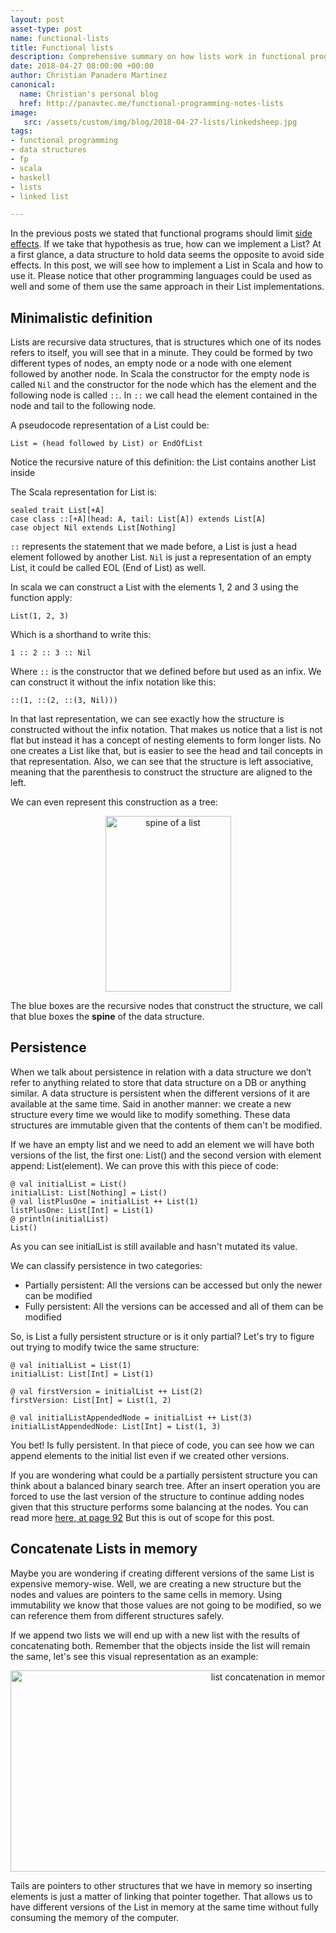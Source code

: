 ```yaml
---
layout: post
asset-type: post
name: functional-lists
title: Functional lists
description: Comprehensive summary on how lists work in functional programming
date: 2018-04-27 08:00:00 +00:00
author: Christian Panadero Martinez
canonical:
  name: Christian's personal blog
  href: http://panavtec.me/functional-programming-notes-lists
image:
   src: /assets/custom/img/blog/2018-04-27-lists/linkedsheep.jpg
tags:
- functional programming
- data structures
- fp
- scala
- haskell
- lists
- linked list

---
```

In the previous posts we stated that functional programs should limit <a href="https://codurance.com/2017/11/02/side-effects/">side effects</a>. If we take that hypothesis as  true, how can we implement a List? At a first glance, a data structure to hold data seems the opposite to avoid side effects. In this post, we will see how to implement a List in Scala and how to use it. Please notice that other programming languages could be used as well and some of them use the same approach in their List implementations.

<h2>Minimalistic definition</h2>
Lists are recursive data structures, that is structures which one of its nodes refers to itself, you will see that in a minute.
They could be formed by two different types of nodes, an empty node or a node with one element followed by another node. In Scala the constructor for the empty node is called <span style="padding:0;" class="prettyprint"><code>Nil</code></span> and the constructor for the node which has the element and the following node is called <span style="padding:0;" class="prettyprint"><code>::</code></span>. In <span style="padding:0;" class="prettyprint"><code>::</code></span> we call head the element contained in the node and tail to the following node.

A pseudocode representation of a List could be:

<pre class="prettyprint"><code>List = (head followed by List) or EndOfList</code></pre>Notice the recursive nature of this definition: the List contains another List inside

The Scala representation for List is:

<pre class="prettyprint"><code>sealed trait List[+A]
case class ::[+A](head: A, tail: List[A]) extends List[A]
case object Nil extends List[Nothing]
</code></pre>

<span style="padding:0;" class="prettyprint"><code>::</code></span> represents the statement that we made before, a List is just a head element followed by another List. <span style="padding:0;" class="prettyprint"><code>Nil</code></span> is just a representation of an empty List, it could be called EOL (End of List) as well.

In scala we can construct a List with the elements 1, 2 and 3 using the function apply:

<pre class="prettyprint"><code>List(1, 2, 3)
</code></pre>

Which is a shorthand to write this:

<pre class="prettyprint"><code>1 :: 2 :: 3 :: Nil
</code></pre>

Where <span style="padding:0;" class="prettyprint"><code>::</code></span> is the constructor that we defined before but used as an infix. We can construct it without the infix notation like this:

<pre class="prettyprint"><code>::(1, ::(2, ::(3, Nil)))
</code></pre>

In that last representation, we can see exactly how the structure is constructed without the infix notation. That makes us notice that a list is not flat but instead it has a concept of nesting elements to form longer lists. No one creates a List like that, but is easier to see the head and tail concepts in that representation. Also, we can see that the structure is left associative, meaning that the parenthesis to construct the structure are aligned to the left.

We can even represent this construction as a tree:

<center>
<img src="{{ site.baseurl }}/assets/custom/img/blog/2018-04-27-lists/spine.png" alt="spine of a list" width="201" height="281" class="img-fluid" />
</center>

The blue boxes are the recursive nodes that construct the structure, we call that blue boxes the <b>spine</b> of the data structure.

<h2>Persistence</h2>
When we talk about persistence in relation with a data structure we don’t refer to anything related to store that data structure on a DB or anything similar. A data structure is persistent when the different versions of it are available at the same time. Said in another manner: we create a new structure every time we would like to modify something. These data structures are immutable given that the contents of them can't be modified.

If we have an empty list and we need to add an element we will have both versions of the list, the first one: List() and the second version with element append: List(element). We can prove this with this piece of code:

<pre class="prettyprint"><code>@ val initialList = List() 
initialList: List[Nothing] = List()
@ val listPlusOne = initialList ++ List(1) 
listPlusOne: List[Int] = List(1)
@ println(initialList) 
List()
</code></pre>
As you can see initialList is still available and hasn't mutated its value.

We can classify persistence in two categories:

<ul>
<li>Partially persistent: All the versions can be accessed but only the newer can be modified</li>
<li>Fully persistent: All the versions can be accessed and all of them can be modified</li>
</ul>

So, is List a fully persistent structure or is it only partial? Let's try to figure out trying to modify twice the same structure:

<pre class="prettyprint"><code>@ val initialList = List(1) 
initialList: List[Int] = List(1)

@ val firstVersion = initialList ++ List(2) 
firstVersion: List[Int] = List(1, 2)

@ val initialListAppendedNode = initialList ++ List(3) 
initialListAppendedNode: List[Int] = List(1, 3)
</code></pre>

You bet! Is fully persistent. In that piece of code, you can see how we can append elements to the initial list even if we created other versions.

If you are wondering what could be a partially persistent structure you can think about a balanced binary search tree. After an insert operation you are forced to use the last version of the structure to continue adding nodes given that this structure performs some balancing at the nodes. You can read more <a href="https://www.cs.cmu.edu/~sleator/papers/another-persistence.pdf">here, at page 92</a> But this is out of scope for this post.

<h2>Concatenate Lists in memory</h2>
Maybe you are wondering if creating different versions of the same List is expensive memory-wise. Well, we are creating a new structure but the nodes and values are pointers to the same cells in memory. Using immutability we know that those values are not going to be modified, so we can reference them from different structures safely.

If we append two lists we will end up with a new list with the results of concatenating both. Remember that the objects inside the list will remain the same, let's see this visual representation as an example:

<center>
<img src="{{ site.baseurl }}/assets/custom/img/blog/2018-04-27-lists/concatlist.png" alt="list concatenation in memory" width="816" height="322" class="img-fluid" />
</center>

Tails are pointers to other structures that we have in memory so inserting elements is just a matter of linking that pointer together. That allows us to have different versions of the List in memory at the same time without fully consuming the memory of the computer.

